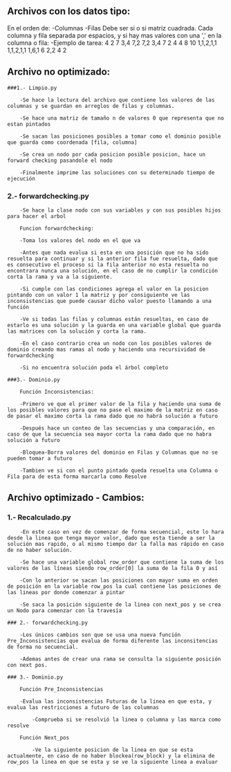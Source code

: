 ## Archivos con los datos tipo:
  En el orden de:
    -Columnas
    -Filas
  Debe ser si o si matriz cuadrada.
  Cada columna y fila separada por espacios, y si hay mas valores con una ',' en la columna o fila:
    -Ejemplo de tarea:
      4 2 7 3,4 7,2 7,2 3,4 7 2 4
      4 8 10 1,1,2,1,1 1,1,2,1,1 1,6,1 6 2,2 4 2

## Archivo no optimizado:
  
	###1.- Limpio.py 
    
		-Se hace la lectura del archivo que contiene los valores de las columnas y se guardan en arreglos de filas y columnas.
    
		-Se hace una matriz de tamaño n de valores 0 que representa que no estan pintados
    
		-Se sacan las posiciones posibles a tomar como el dominio posible que guarda como coordenada [fila, columna]
    
		-Se crea un nodo por cada posicion posible posicion, hace un forward checking pasandole el nodo
    
		-Finalmente imprime las soluciones con su determinado tiempo de ejecución
  ### 2.- forwardchecking.py
    
		-Se hace la clase nodo con sus variables y con sus posibles hijos para hacer el arbol
    
		Funcion forwardchecking:
    
		-Toma los valores del nodo en el que va
    
		-Antes que nada evalua si esta en una posición que no ha sido resuelta para continuar y si la anterior fila fue resuelta, dado que es consecutivo el proceso si la fila anterior no esta resuelta no encontrara nunca una solución, en el caso de no cumplir la condición corta la rama y va a la siguiente.
    
		-Si cumple con las condiciones agrega el valor en la posicion pintando con un valor 1 la matriz y por consiguiente ve las inconsistencias que puede causar dicho valor puesto llamando a una función
    
		-Ve si todas las filas y columnas están resueltas, en caso de estarlo es una solución y la guarda en una variable global que guarda las matrices con la solución y corta la rama.
    
		-En el caso contrario crea un nodo con los posibles valores de dominio creando mas ramas al nodo y haciendo una recursividad de forwardchecking
    
		-Si no encuentra solución poda el árbol completo
  
	###3.- Dominio.py
    
		Función Inconsistencias:
    
		-Primero ve que el primer valor de la fila y haciendo una suma de los posibles valores para que no pase el maximo de la matriz en caso de pasar el maximo corta la rama dado que no habrá solución a futuro
    
		-Después hace un conteo de las secuencias y una comparación, en caso de que la secuencia sea mayor corta la rama dado que no habra solución a futuro
    
		-Bloquea-Borra valores del dominio en Filas y Columnas que no se pueden tomar a futuro 
    
		-Tambien ve si con el punto pintado queda resuelta una Columna o Fila para de esta forma marcarla como Resolve

## Archivo optimizado - Cambios:

### 1.- Recalculado.py
    
		-En este caso en vez de comenzar de forma secuencial, este lo hara desde la linea que tenga mayor valor, dado que esta tiende a ser la solución mas rapido, o al mismo tiempo dar la falla mas rápido en caso de no haber solución.
    
		-Se hace una variable global row_order que contiene la suma de los valores de las líneas siendo row_order[0] la suma de la fila 0 y así
    
		-Con lo anterior se sacan las posiciones con mayor suma en orden de posición en la variable row_pos la cual contiene las posiciones de las lineas por donde comenzar a pintar
    
		-Se saca la posición siguiente de la linea con next_pos y se crea un Nodo para comenzar con la travesía
  
	### 2.- forwardchecking.py
    
		-Los únicos cambios son que se usa una nueva función Pre_Inconsistencias que evalua de forma diferente las inconsitencias de forma no secuencial.
    
		-Ademas antes de crear una rama se consulta la siguiente posición con next pos.
  
	### 3.- Dominio.py
    
		Función Pre_Inconsistencias
    
		-Evalua las inconsistencias Futuras de la linea en que esta, y evalua las restricciones a futuro de las columnas
      
			-Comprueba si se resolvió la linea o columna y las marca como resolve
    
		Función Next_pos
      
			-Ve la siguiente posicion de la linea en que se esta actualmente, en caso de no haber blockea(row_block) y la elimina de row_pos la linea en que se esta y se ve la siguiente linea a evaluar
